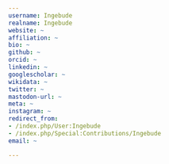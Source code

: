 ```yaml
---
username: Ingebude
realname: Ingebude
website: ~
affiliation: ~
bio: ~
github: ~
orcid: ~
linkedin: ~
googlescholar: ~
wikidata: ~
twitter: ~
mastodon-url: ~
meta: ~
instagram: ~
redirect_from:
- /index.php/User:Ingebude
- /index.php/Special:Contributions/Ingebude
email: ~

---
```

